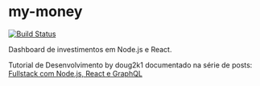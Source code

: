 # my-money

[![Build Status](https://travis-ci.org/degrecci/my-money.svg?branch=master)](https://travis-ci.org/degrecci/my-money)

Dashboard de investimentos em Node.js e React.

Tutorial de Desenvolvimento by doug2k1 documentado na série de posts: [Fullstack com Node.js, React e GraphQL](https://blog.dmatoso.com/fullstack-node-react-graphql-introducao-2c2f18c757c4)